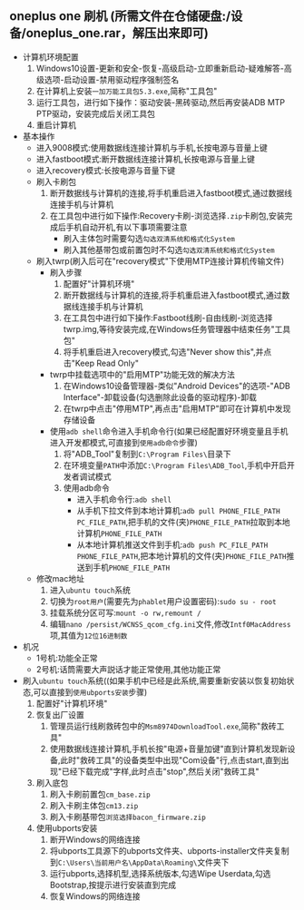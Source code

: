 ## oneplus one 刷机 (所需文件在仓储硬盘:/设备/oneplus_one.rar，解压出来即可)
* 计算机环境配置
    1. Windows10设置-更新和安全-恢复-高级启动-立即重新启动-疑难解答-高级选项-启动设置-禁用驱动程序强制签名
    1. 在计算机上安装`一加万能工具包5.3.exe`,简称"工具包"
    1. 运行工具包，进行如下操作：驱动安装-黑砖驱动,然后再安装ADB MTP PTP驱动，安装完成后关闭工具包
    1. 重启计算机 
* 基本操作 
    * 进入9008模式:使用数据线连接计算机与手机,长按电源与音量上键
    * 进入fastboot模式:断开数据线连接计算机,长按电源与音量上键
    * 进入recovery模式:长按电源与音量下键 
    * 刷入卡刷包
        1. 断开数据线与计算机的连接,将手机重启进入fastboot模式,通过数据线连接手机与计算机
        1. 在工具包中进行如下操作:Recovery卡刷-浏览选择`.zip`卡刷包,安装完成后手机自动开机,有以下事项需要注意
            * 刷入主体包时需要勾选`勾选双清系统和格式化System`
            * 刷入其他基带包或前置包时不勾选`勾选双清系统和格式化System`
    * 刷入twrp(刷入后可在"recovery模式"下使用MTP连接计算机传输文件)
        * 刷入步骤 
            1. 配置好"计算机环境"
            1. 断开数据线与计算机的连接,将手机重启进入fastboot模式,通过数据线连接手机与计算机
            1. 在工具包中进行如下操作:Fastboot线刷-自由线刷-浏览选择twrp.img,等待安装完成,在Windows任务管理器中结束任务"工具包"
            1. 将手机重启进入recovery模式,勾选"Never show this",并点击"Keep Read Only"
        * twrp中挂载选项中的"启用MTP"功能无效的解决方法
            1. 在Windows10设备管理器-类似"Android Devices"的选项-"ADB Interface"-卸载设备(勾选删除此设备的驱动程序)-卸载
            1. 在twrp中点击"停用MTP",再点击"启用MTP"即可在计算机中发现存储设备
        * 使用`adb shell`命令进入手机命令行(如果已经配置好环境变量且手机进入开发都模式,可直接到`使用adb命令`步骤)
            1. 将"ADB_Tool"复制到`C:\Program Files\`目录下
            1. 在环境变量`PATH`中添加`C:\Program Files\ADB_Tool`,手机中开启开发者调试模式 
            1. 使用adb命令
                * 进入手机命令行:`adb shell`
                * 从手机下拉文件到本地计算机:`adb pull PHONE_FILE_PATH PC_FILE_PATH`,把手机的文件(夹)`PHONE_FILE_PATH`拉取到本地计算机`PHONE_FILE_PATH`
                * 从本地计算机推送文件到手机:`adb push PC_FILE_PATH PHONE_FILE_PATH`,把本地计算机的文件(夹)`PHONE_FILE_PATH`推送到手机`PHONE_FILE_PATH`
    * 修改mac地址
        1. 进入`ubuntu touch`系统
        1. 切换为`root用户`(需要先为`phablet`用户设置密码):`sudo su - root`
        1. 挂载系统分区可写:`mount -o rw,remount /`
        1. 编辑`nano /persist/WCNSS_qcom_cfg.ini`文件,修改`Intf0MacAddress`项,其值为`12位16进制数`
* 机况
    * 1号机:功能全正常
    * 2号机:话筒需要大声説话才能正常使用,其他功能正常
* 刷入`ubuntu touch`系统((如果手机中已经是此系统,需要重新安装以恢复初始状态,可以直接到`使用ubports安装`步骤) 
    1. 配置好"计算机环境"
    1. 恢复出厂设置
        1. 管理员运行线刷救砖包中的`Msm8974DownloadTool.exe`,简称"救砖工具"
        1. 使用数据线连接计算机,手机长按"电源+音量加键"直到计算机发现新设备,此时"救砖工具"的设备类型中出现"Com设备"行,点击start,直到出现"已经下载完成"字样,此时点击"stop",然后关闭"救砖工具"
    1. 刷入底包
        1. 刷入卡刷前置包`cm_base.zip`
        1. 刷入卡刷主体包`cm13.zip`
        1. 刷入卡刷基带包`浏览选择bacon_firmware.zip`
    1. 使用ubports安装
        1. 断开Windows的网络连接 
        1. 将ubports工具源下的ubports文件夹、ubports-installer文件夹复制到`C:\Users\当前用户名\AppData\Roaming\`文件夹下
        1. 运行ubports,选择机型,选择系统版本,勾选Wipe Userdata,勾选Bootstrap,按提示进行安装直到完成 
        1. 恢复Windows的网络连接 
